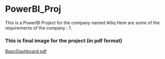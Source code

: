 # PowerBI_Proj
This is a PowerBI Project for the company named Atliq 
Here are some of the requirements of the company :
  1. 
  


### This is final image for the project (in pdf format)
[BasicDashboard.pdf](https://github.com/alokiksingh1/PowerBI_Proj/files/15299690/BasicDashboard.pdf)
